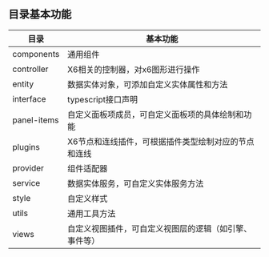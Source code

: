 ## 目录基本功能

| 目录        | 基本功能                                               |
| ----------- | ------------------------------------------------------ |
| components  | 通用组件                                               |
| controller  | X6相关的控制器，对x6图形进行操作                       |
| entity      | 数据实体对象，可添加自定义实体属性和方法               |
| interface   | typescript接口声明                                     |
| panel-items | 自定义面板项成员，可自定义面板项的具体绘制和功能       |
| plugins     | X6节点和连线插件，可根据插件类型绘制对应的节点和连线   |
| provider    | 组件适配器                                             |
| service     | 数据实体服务，可自定义实体服务方法                     |
| style       | 自定义样式                                             |
| utils       | 通用工具方法                                           |
| views       | 自定义视图插件，可自定义视图层的逻辑（如引擎、事件等） |
